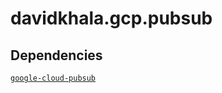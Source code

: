 # davidkhala.gcp.pubsub


## Dependencies
[`google-cloud-pubsub`](https://cloud.google.com/python/docs/reference/pubsub/latest)